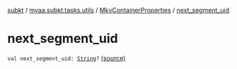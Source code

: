 [subkt](../../index.md) / [myaa.subkt.tasks.utils](../index.md) / [MkvContainerProperties](index.md) / [next_segment_uid](./next_segment_uid.md)

# next_segment_uid

`val next_segment_uid: `[`String`](https://kotlinlang.org/api/latest/jvm/stdlib/kotlin/-string/index.html)`?` [(source)](https://github.com/Myaamori/SubKt/blob/0.1.19/src/main/kotlin/myaa/subkt/tasks/utils/mkvmerge.kt#L57)